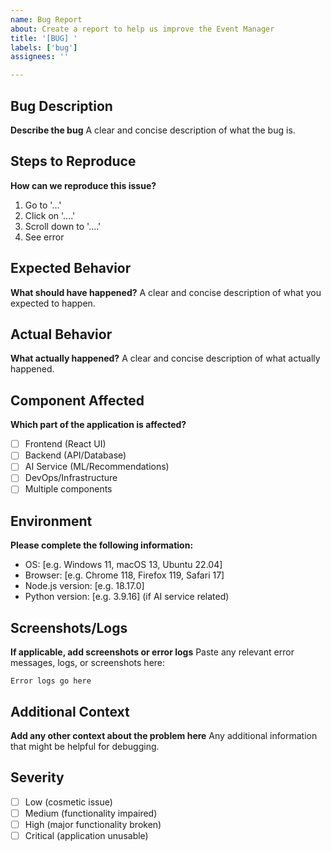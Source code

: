 ```yaml
---
name: Bug Report
about: Create a report to help us improve the Event Manager
title: '[BUG] '
labels: ['bug']
assignees: ''

---
```


## Bug Description
**Describe the bug**
A clear and concise description of what the bug is.

## Steps to Reproduce
**How can we reproduce this issue?**
1. Go to '...'
2. Click on '....'
3. Scroll down to '....'
4. See error

## Expected Behavior
**What should have happened?**
A clear and concise description of what you expected to happen.

## Actual Behavior
**What actually happened?**
A clear and concise description of what actually happened.

## Component Affected
**Which part of the application is affected?**
- [ ] Frontend (React UI)
- [ ] Backend (API/Database)
- [ ] AI Service (ML/Recommendations)
- [ ] DevOps/Infrastructure
- [ ] Multiple components

## Environment
**Please complete the following information:**
- OS: [e.g. Windows 11, macOS 13, Ubuntu 22.04]
- Browser: [e.g. Chrome 118, Firefox 119, Safari 17]
- Node.js version: [e.g. 18.17.0]
- Python version: [e.g. 3.9.16] (if AI service related)

## Screenshots/Logs
**If applicable, add screenshots or error logs**
Paste any relevant error messages, logs, or screenshots here:

```
Error logs go here
```

## Additional Context
**Add any other context about the problem here**
Any additional information that might be helpful for debugging.

## Severity
- [ ] Low (cosmetic issue)
- [ ] Medium (functionality impaired)
- [ ] High (major functionality broken)
- [ ] Critical (application unusable)
